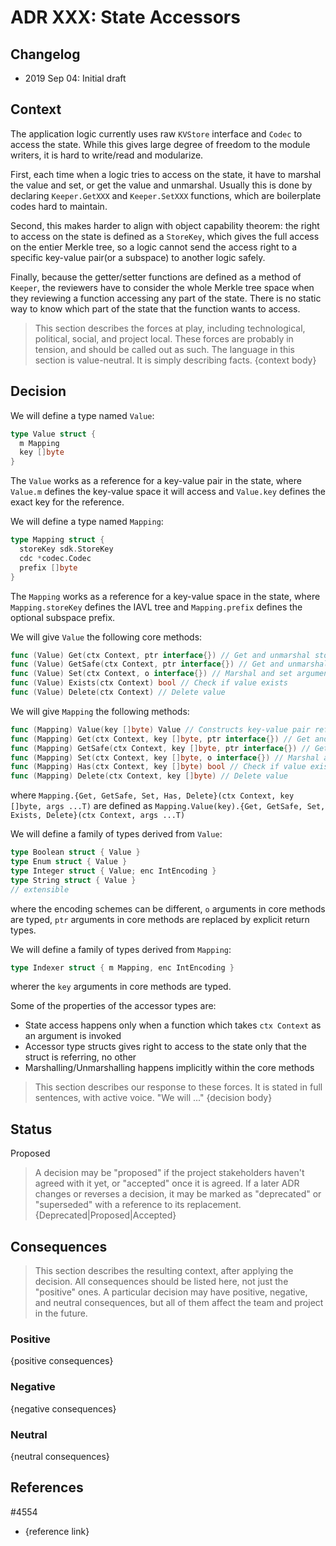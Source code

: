 # ADR XXX: State Accessors

## Changelog

- 2019 Sep 04: Initial draft

## Context

The application logic currently uses raw `KVStore` interface and `Codec` to access the state. While this gives large degree of freedom to the module writers, it is hard to write/read and modularize.

First, each time when a logic tries to access on the state, it have to marshal the value and set, or get the value and unmarshal. Usually this is done by declaring `Keeper.GetXXX` and `Keeper.SetXXX` functions, which are boilerplate codes hard to maintain.

Second, this makes harder to align with object capability theorem: the right to access on the state is defined as a `StoreKey`, which gives the full access on the entier Merkle tree, 
so a logic cannot send the access right to a specific key-value pair(or a subspace) to another logic safely.

Finally, because the getter/setter functions are defined as a method of `Keeper`, the reviewers have to consider the whole Merkle tree space when they reviewing a function accessing any part of the state. 
There is no static way to know which part of the state that the function wants to access.


> This section describes the forces at play, including technological, political, social, and project local. These forces are probably in tension, and should be called out as such. The language in this section is value-neutral. It is simply describing facts.
> {context body}

## Decision

We will define a type named `Value`:
```go
type Value struct {
  m Mapping
  key []byte
}
```

The `Value` works as a reference for a key-value pair in the state, where `Value.m` defines the key-value space it will access and `Value.key` defines the exact key for the reference.

We will define a type named `Mapping`:

```go
type Mapping struct {
  storeKey sdk.StoreKey
  cdc *codec.Codec
  prefix []byte
}
```

The `Mapping` works as a reference for a key-value space in the state, where `Mapping.storeKey` defines the IAVL tree and `Mapping.prefix` defines the optional subspace prefix.


We will give `Value` the following core methods:

```go
func (Value) Get(ctx Context, ptr interface{}) // Get and unmarshal stored data, noop if not exists, panic if cannot unmarshal
func (Value) GetSafe(ctx Context, ptr interface{}) // Get and unmarshal stored data, return error if not exists or cannot unmarshal
func (Value) Set(ctx Context, o interface{}) // Marshal and set argument
func (Value) Exists(ctx Context) bool // Check if value exists
func (Value) Delete(ctx Context) // Delete value
```

We will give `Mapping` the following methods:

```go
func (Mapping) Value(key []byte) Value // Constructs key-value pair reference corresponding to the key argument in the Mapping space
func (Mapping) Get(ctx Context, key []byte, ptr interface{}) // Get and unmarshal stored data, noop if not exists, panic if cannot unmarshal
func (Mapping) GetSafe(ctx Context, key []byte, ptr interface{}) // Get and unmarshal stored data, return error if not exists or cannot unmarshal
func (Mapping) Set(ctx Context, key []byte, o interface{}) // Marshal and set argument
func (Mapping) Has(ctx Context, key []byte) bool // Check if value exists
func (Mapping) Delete(ctx Context, key []byte) // Delete value
```

where `Mapping.{Get, GetSafe, Set, Has, Delete}(ctx Context, key []byte, args ...T)` are defined as `Mapping.Value(key).{Get, GetSafe, Set, Exists, Delete}(ctx Context, args ...T)`

We will define a family of types derived from `Value`:

```go
type Boolean struct { Value }
type Enum struct { Value }
type Integer struct { Value; enc IntEncoding }
type String struct { Value }
// extensible
```

where the encoding schemes can be different, `o` arguments in core methods are typed, `ptr` arguments in core methods are replaced by explicit return types.

We will define a family of types derived from `Mapping`:

```go
type Indexer struct { m Mapping, enc IntEncoding }
```

wherer the `key` arguments in core methods are typed.

Some of the properties of the accessor types are:
- State access happens only when a function which takes `ctx Context` as an argument is invoked
- Accessor type structs gives right to access to the state only that the struct is referring, no other
- Marshalling/Unmarshalling happens implicitly within the core methods

> This section describes our response to these forces. It is stated in full sentences, with active voice. "We will ..."
> {decision body}

## Status

Proposed

> A decision may be "proposed" if the project stakeholders haven't agreed with it yet, or "accepted" once it is agreed. If a later ADR changes or reverses a decision, it may be marked as "deprecated" or "superseded" with a reference to its replacement.
> {Deprecated|Proposed|Accepted}

## Consequences

> This section describes the resulting context, after applying the decision. All consequences should be listed here, not just the "positive" ones. A particular decision may have positive, negative, and neutral consequences, but all of them affect the team and project in the future.

### Positive

{positive consequences}

### Negative

{negative consequences}

### Neutral

{neutral consequences}

## References

#4554
- {reference link}
